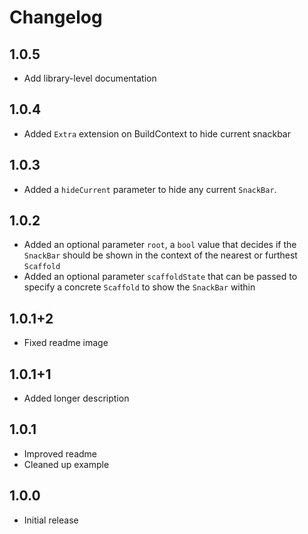 # Changelog

## 1.0.5

- Add library-level documentation

## 1.0.4

- Added `Extra` extension on BuildContext to hide current snackbar

## 1.0.3

- Added a `hideCurrent` parameter to hide any current `SnackBar`.

## 1.0.2

- Added an optional parameter `root`, a `bool` value that decides if the `SnackBar` should be shown in the context of the nearest or furthest `Scaffold`
- Added an optional parameter `scaffoldState` that can be passed to specify a concrete `Scaffold` to show the `SnackBar` within

## 1.0.1+2

- Fixed readme image

## 1.0.1+1

- Added longer description

## 1.0.1

- Improved readme
- Cleaned up example

## 1.0.0

- Initial release
